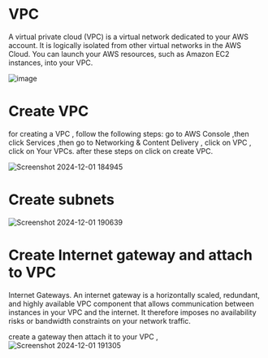 # VPC
A virtual private cloud (VPC) is a virtual network dedicated to your AWS account. It is logically isolated from
other virtual networks in the AWS Cloud. You can launch your AWS resources, such as Amazon EC2 instances, into your
VPC.

![image](https://github.com/user-attachments/assets/68942c35-be00-4be2-8234-d282f5941caf)

# Create VPC
for creating a VPC , follow the following steps:
go to AWS Console ,then click Services ,then go to Networking & Content Delivery , click on VPC , click on Your VPCs.
after these steps on click on create VPC.

![Screenshot 2024-12-01 184945](https://github.com/user-attachments/assets/1dd28f0d-995e-4fa9-a5a8-58195eb430b3)

 # Create subnets

![Screenshot 2024-12-01 190639](https://github.com/user-attachments/assets/d7537bd5-63b4-4696-a6e4-f5f60b56bd39)

# Create Internet gateway and attach to VPC 
Internet Gateways. An internet gateway is a horizontally scaled, redundant, and highly available VPC component 
that allows communication between instances in your VPC and the internet. It therefore imposes no availability risks or 
bandwidth constraints on your network traffic.

create a gateway then attach it to your VPC ,
![Screenshot 2024-12-01 191305](https://github.com/user-attachments/assets/50158fb6-5dbc-4245-8881-373d021b6775)


